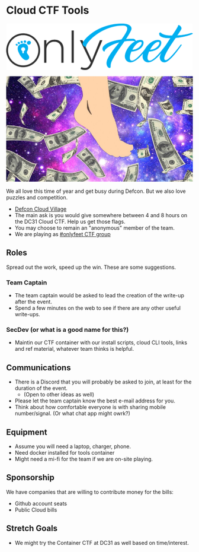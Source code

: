 # Cloud CTF Tools

![Logo](/images/only-feet.jpg?raw=true)

![Logo](/images/only-feet-all-money.jpg?raw=true)

We all love this time of year and get busy during Defcon. But we also love puzzles and competition.

* [Defcon Cloud Village](https://cloud-village.org/)
* The main ask is you would give somewhere between 4 and 8 hours on the DC31 Cloud CTF.
  Help us get those flags.
* You may choose to remain an "anonymous" member of the team.
* We are playing as [#onlyfeet CTF group](https://ctftime.org/team/144644)

## Roles

Spread out the work, speed up the win. These are some suggestions.

### Team Captain

* The team captain would be asked to lead the creation of the write-up after the event.
* Spend a few minutes on the web to see if there are any other useful write-ups.

### SecDev (or what is a good name for this?)

* Maintin our CTF container with our install scripts, cloud CLI tools, links and ref material, whatever team thinks is helpful.

## Communications

* There is a Discord that you will probably be asked to join, at least for the duration of the event.
  * (Open to other ideas as well)
* Please let the team captain know the best e-mail address for you.
* Think about how comfortable everyone is with sharing mobile number/signal. (Or what chat app might owrk?)

## Equipment

* Assume you will need a laptop, charger, phone.
* Need docker installed for tools container
* Might need a mi-fi for the team if we are on-site playing.

## Sponsorship

We have companies that are willing to contribute money for the bills:

* Github account seats
* Public Cloud bills

## Stretch Goals

* We might try the Container CTF at DC31 as well based on time/interest.
